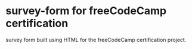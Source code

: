 # survey-form for freeCodeCamp certification
survey form built using HTML for the freeCodeCamp certification project.
